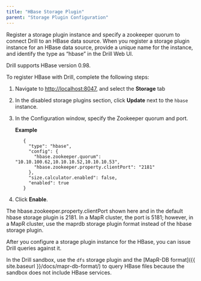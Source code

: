 ```yaml
---
title: "HBase Storage Plugin"
parent: "Storage Plugin Configuration"
---
```

Register a storage plugin instance and specify a zookeeper quorum to connect
Drill to an HBase data source. When you register a storage plugin instance for
an HBase data source, provide a unique name for the instance, and identify the
type as “hbase” in the Drill Web UI.

Drill supports HBase version 0.98.

To register HBase with Drill, complete the following steps:

  1. Navigate to [http://localhost:8047](http://localhost:8047/), and select the **Storage** tab
  2. In the disabled storage plugins section, click **Update** next to the `hbase` instance.
  3. In the Configuration window, specify the Zookeeper quorum and port. 
  

     **Example**  

            {
              "type": "hbase",
              "config": {
                "hbase.zookeeper.quorum": "10.10.100.62,10.10.10.52,10.10.10.53",
                "hbase.zookeeper.property.clientPort": "2181"
              },
              "size.calculator.enabled": false,
              "enabled": true
            }

  4. Click **Enable**.

The hbase.zookeeper.property.clientPort shown here and in the default hbase storage plugin is 2181. In a MapR cluster, the port is 5181; however, in a MapR cluster, use the maprdb storage plugin format instead of the hbase storage plugin. 

After you configure a storage plugin instance for the HBase, you can
issue Drill queries against it.

In the Drill sandbox, use the `dfs` storage plugin and the [MapR-DB format]({{ site.baseurl }}/docs/mapr-db-format/) to query HBase files because the sandbox does not include HBase services.
